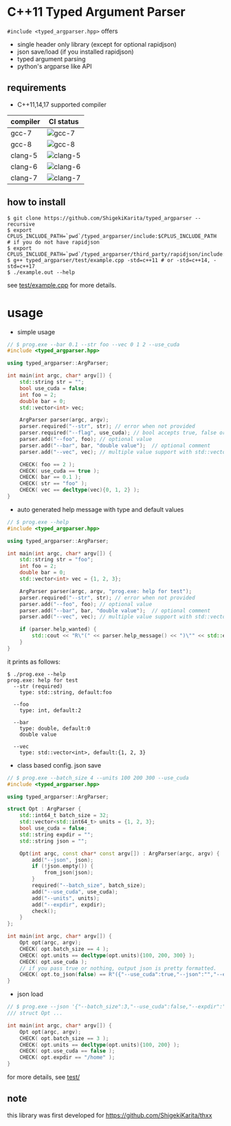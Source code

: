 # C++11 Typed Argument Parser

`#include <typed_argparser.hpp>` offers

- single header only library (except for optional rapidjson)
- json save/load (if you installed rapidjson)
- typed argument parsing
- python's argparse like API

## requirements

- C++11,14,17 supported compiler

| compiler | CI status                                                                                                          |
| -------- | -------------------------------------------------------------------------------------------------                  |
| gcc-7    | ![gcc-7](https://travis-matrix-badges.herokuapp.com/repos/ShigekiKarita/cxx11-typed-argparser/branches/master/1)   |
| gcc-8    | ![gcc-8](https://travis-matrix-badges.herokuapp.com/repos/ShigekiKarita/cxx11-typed-argparser/branches/master/2)   |
| clang-5  | ![clang-5](https://travis-matrix-badges.herokuapp.com/repos/ShigekiKarita/cxx11-typed-argparser/branches/master/3) |
| clang-6  | ![clang-6](https://travis-matrix-badges.herokuapp.com/repos/ShigekiKarita/cxx11-typed-argparser/branches/master/4) |
| clang-7  | ![clang-7](https://travis-matrix-badges.herokuapp.com/repos/ShigekiKarita/cxx11-typed-argparser/branches/master/5) |


## how to install

```
$ git clone https://github.com/ShigekiKarita/typed_argparser --recursive
$ export CPLUS_INCLUDE_PATH=`pwd`/typed_argparser/include:$CPLUS_INCLUDE_PATH
# if you do not have rapidjson
$ export CPLUS_INCLUDE_PATH=`pwd`/typed_argparser/third_party/rapidjson/include:$CPLUS_INCLUDE_PATH
$ g++ typed_argparser/test/example.cpp -std=c++11 # or -std=c++14, -std=c++17
$ ./example.out --help
```

see [test/example.cpp](test/example.cpp) for more details.

# usage

- simple usage

``` c++
// $ prog.exe --bar 0.1 --str foo --vec 0 1 2 --use_cuda
#include <typed_argparser.hpp>

using typed_argparser::ArgParser;

int main(int argc, char* argv[]) {
    std::string str = "";
    bool use_cuda = false;
    int foo = 2;
    double bar = 0;
    std::vector<int> vec;

    ArgParser parser(argc, argv);
    parser.required("--str", str); // error when not provided
    parser.required("--flag", use_cuda); // bool accepts true, false or no value (just --flag)
    parser.add("--foo", foo); // optional value
    parser.add("--bar", bar, "double value");  // optional comment
    parser.add("--vec", vec); // multiple value support with std::vector

    CHECK( foo == 2 );
    CHECK( use_cuda == true );
    CHECK( bar == 0.1 );
    CHECK( str == "foo" );
    CHECK( vec == decltype(vec){0, 1, 2} );
}
```

- auto generated help message with type and default values

``` c++
// $ prog.exe --help
#include <typed_argparser.hpp>

using typed_argparser::ArgParser;

int main(int argc, char* argv[]) {
    std::string str = "foo";
    int foo = 2;
    double bar = 0;
    std::vector<int> vec = {1, 2, 3};

    ArgParser parser(argc, argv, "prog.exe: help for test");
    parser.required("--str", str); // error when not provided
    parser.add("--foo", foo); // optional value
    parser.add("--bar", bar, "double value");  // optional comment
    parser.add("--vec", vec); // multiple value support with std::vector

    if (parser.help_wanted) {
        std::cout << "R\"(" << parser.help_message() << ")\"" << std::endl;
    }
}
```

it prints as follows:

``` console
$ ./prog.exe --help
prog.exe: help for test
  --str (required)
    type: std::string, default:foo

  --foo
    type: int, default:2

  --bar
    type: double, default:0
    double value

  --vec
    type: std::vector<int>, default:{1, 2, 3}
```

- class based config. json save

``` c++
// $ prog.exe --batch_size 4 --units 100 200 300 --use_cuda
#include <typed_argparser.hpp>

using typed_argparser::ArgParser;

struct Opt : ArgParser {
    std::int64_t batch_size = 32;
    std::vector<std::int64_t> units = {1, 2, 3};
    bool use_cuda = false;
    std::string expdir = "";
    std::string json = "";

    Opt(int argc, const char* const argv[]) : ArgParser(argc, argv) {
        add("--json", json);
        if (!json.empty()) {
            from_json(json);
        }
        required("--batch_size", batch_size);
        add("--use_cuda", use_cuda);
        add("--units", units);
        add("--expdir", expdir);
        check();
    }
};

int main(int argc, char* argv[]) {
    Opt opt(argc, argv);
    CHECK( opt.batch_size == 4 );
    CHECK( opt.units == decltype(opt.units){100, 200, 300} );
    CHECK( opt.use_cuda );
    // if you pass true or nothing, output json is pretty formatted.
    CHECK( opt.to_json(false) == R"({"--use_cuda":true,"--json":"","--expdir":"","--batch_size":4,"--units":[100,200,300]})" );
}
```

- json load

``` c++
// $ prog.exe --json '{"--batch_size":3,"--use_cuda":false,"--expdir":"/home","--units":[100,200]}'
/// struct Opt ...

int main(int argc, char* argv[]) {
    Opt opt(argc, argv);
    CHECK( opt.batch_size == 3 );
    CHECK( opt.units == decltype(opt.units){100, 200} );
    CHECK( opt.use_cuda == false );
    CHECK( opt.expdir == "/home" );
}
```


for more details, see [test/](test/)

## note

this library was first developed for https://github.com/ShigekiKarita/thxx
